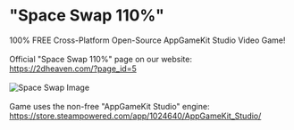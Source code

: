 # "Space Swap 110%"
100% FREE Cross-Platform Open-Source AppGameKit Studio Video Game!
<br />
<br />
Official "Space Swap 110%" page on our website:
<br />
https://2dheaven.com/?page_id=5
<br />
<br />
![Space Swap Image](SS_Promo.png)
<br />
<br />
Game uses the non-free "AppGameKit Studio" engine:
<br />
https://store.steampowered.com/app/1024640/AppGameKit_Studio/
